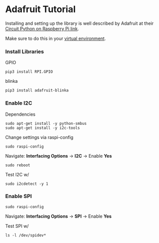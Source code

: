 # Adafruit Tutorial
Installing and setting up the library is well described by Adafruit at their [Circuit Python on Raspberry Pi link](https://learn.adafruit.com/circuitpython-on-raspberrypi-linux/overview).

Make sure to do this in your [virtual environment](https://github.com/cgreen18/Gas-Chromatography/blob/master/Installation/Virtual_Environment.md).

### Install Libraries
GPIO
```
pip3 install RPI.GPIO
```

blinka
```
pip3 install adafruit-blinka
```

### Enable I2C
Dependencies
```
sudo apt-get install -y python-smbus
sudo apt-get install -y i2c-tools
```

Change settings via raspi-config
```
sudo raspi-config
```

Navigate:
**Interfacing Options** -> **I2C** -> Enable **Yes**

```
sudo reboot
```

Test I2C w/
```
sudo i2cdetect -y 1
```

### Enable SPI

```
sudo raspi-config
```

Navigate: **Interfacing Options** -> **SPI** -> Enable **Yes**

Test SPI w/
```
ls -l /dev/spidev*
```
